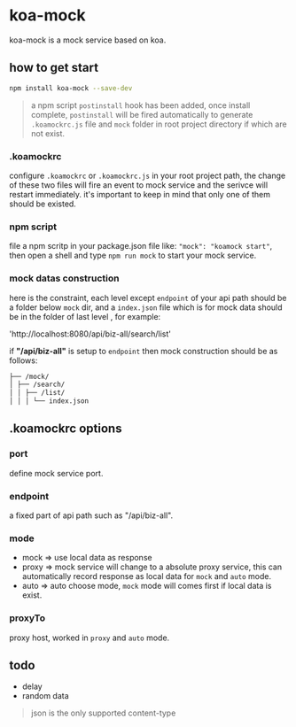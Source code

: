 # koa-mock

koa-mock is a mock service based on koa.

## how to get start

```bash
npm install koa-mock --save-dev
```

> a npm script `postinstall` hook has been added, once install complete, `postinstall` will be fired automatically to generate `.koamockrc.js` file and `mock` folder in root project directory if which are not exist.

### .koamockrc

configure `.koamockrc` or `.koamockrc.js` in your root project path, the change of these two files will fire an event to mock service and the serivce will restart immediately. it's important to keep in mind that only one of them should be existed.

### npm script

file a npm scritp in your package.json file like: `"mock": "koamock start"`, then open a shell and type `npm run mock` to start your mock service.

### mock datas construction

here is the constraint, each level except `endpoint` of your api path should be a folder below `mock` dir, and a `index.json` file which is for mock data should be in the folder of last level , for example:

'http://localhost:8080/api/biz-all/search/list'

if **"/api/biz-all"** is setup to `endpoint` then mock construction should be as follows:

```bash
├── /mock/
│ ├── /search/
│ │ ├── /list/
│ │ │ └── index.json
```

## .koamockrc options

### port

define mock service port.

### endpoint

a fixed part of api path such as "/api/biz-all".

### mode

- mock => use local data as response
- proxy => mock service will change to a absolute proxy service, this can automatically record response as local data for `mock` and `auto` mode.
- auto => auto choose mode, `mock` mode will comes first if local data is exist.

### proxyTo

proxy host, worked in `proxy` and `auto` mode.

## todo

- delay
- random data

> json is the only supported content-type